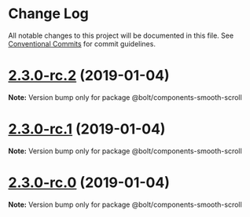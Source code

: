 # Change Log

All notable changes to this project will be documented in this file.
See [Conventional Commits](https://conventionalcommits.org) for commit guidelines.

# [2.3.0-rc.2](https://github.com/bolt-design-system/bolt/tree/master/packages/components/bolt-smooth-scroll/compare/v2.3.0-rc.1...v2.3.0-rc.2) (2019-01-04)

**Note:** Version bump only for package @bolt/components-smooth-scroll





# [2.3.0-rc.1](https://github.com/bolt-design-system/bolt/tree/master/packages/components/bolt-smooth-scroll/compare/vv2.3.0-rc.0...v2.3.0-rc.1) (2019-01-04)

**Note:** Version bump only for package @bolt/components-smooth-scroll





# [2.3.0-rc.0](https://github.com/bolt-design-system/bolt/tree/master/packages/components/bolt-smooth-scroll/compare/v2.2.1...v2.3.0-rc.0) (2019-01-04)

**Note:** Version bump only for package @bolt/components-smooth-scroll
